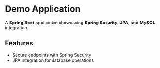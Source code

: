 # Demo Application

A **Spring Boot** application showcasing **Spring Security**, **JPA**, and **MySQL** integration.

## Features
- Secure endpoints with Spring Security  
- JPA integration for database operations  

